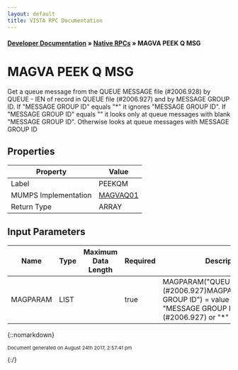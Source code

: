 ```yaml
---
layout: default
title: VISTA RPC Documentation
---
```


#### [Developer Documentation](../index) &#187; [Native RPCs](TableOfContents) &#187; MAGVA PEEK Q MSG<br/>
# MAGVA PEEK Q MSG

 Get a queue message from the QUEUE MESSAGE file (#2006.928) by QUEUE - IEN of record in QUEUE file (#2006.927) and by MESSAGE GROUP ID. If "MESSAGE GROUP ID" equals "*" it ignores "MESSAGE GROUP ID". If "MESSAGE GROUP ID" equals "" it looks only at queue messages with blank "MESSAGE GROUP ID". Otherwise looks at queue messages with MESSAGE GROUP ID

## Properties

Property | Value
--- | ---
Label | PEEKQM
MUMPS Implementation | [MAGVAQ01](http://code.osehra.org/dox/Routine_MAGVAQ01_source.html)
Return Type | ARRAY


## Input Parameters

Name | Type | Maximum Data Length | Required | Description
--- | --- | --- | --- | ---
MAGPARAM | LIST |  | true | MAGPARAM(&quot;QUEUE&quot;) &#x3D; IEN in file (#2006.927)MAGPARAM(&quot;MESSAGE GROUP ID&quot;) &#x3D; value of the field &quot;MESSAGE GROUP ID&quot;                                                                   in file (#2006.927) or &quot;*&quot; or &quot;&quot;



{::nomarkdown} <br/><p style="font-size: 11px">Document generated on August 24th 2017, 2:57:41 pm</p>{:/}